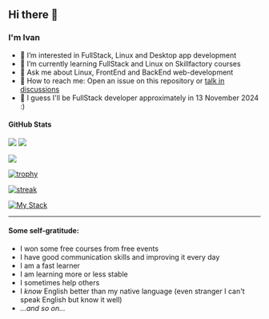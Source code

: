 ## Hi there 👋
### I'm Ivan

- 📜 I’m interested in FullStack, Linux and Desktop app development
- 🌱 I’m currently learning FullStack and Linux on Skillfactory courses
- 💬 Ask me about Linux, FrontEnd and BackEnd web-development
- 📧 How to reach me: Open an issue on this repository or [talk in discussions](https://github.com/ivan-developer-01/ivan-developer-01/discussions/1)
- 📅 I guess I'll be FullStack developer approximately in 13 November 2024 :)

#### GitHub Stats
![](https://komarev.com/ghpvc/?username=ivan-developer-01&style=for-the-badge&color=50adff) ![](https://img.shields.io/github/followers/ivan-developer-01?logo=github&style=for-the-badge)

![](https://github-readme-stats.vercel.app/api?username=ivan-developer-01)


[![trophy](https://github-profile-trophy.vercel.app/?ugbsername=ivan-developer-01&theme=dark)](https://github.com/ryo-ma/github-profile-trophy/)

[![streak](https://github-readme-streak-stats.herokuapp.com/?user=ivan-developer-01&theme=dark)](https://github.com/DenverCoder1/github-readme-streak-stats)

[![My Stack](https://skillicons.dev/icons?i=js,html,css,php,linux,bash,py,replit,vscode,git,github,jquery&perline=4)](https://skillicons.dev "My Stack")

---

#### Some self-gratitude:

- I won some free courses from free events
- I have good communication skills and improving it every day
- I am a fast learner
- I am learning more or less stable
- I sometimes help others
- I *know* English better than my native language (even stranger I can't speak English but know it well)
- *...and so on...*
